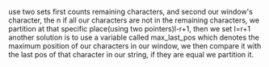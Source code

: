 use two sets first counts remaining characters, and second our window's character, the n if all our characters are not in the remaining characters, we partition at that specific place(using two pointers)l-r+1, then we set l=r+1
another solution is to use a variable called max_last_pos which denotes the maximum  position of our characters in our window, we then compare it with the last pos of that character in our string, if they are equal we partition it.